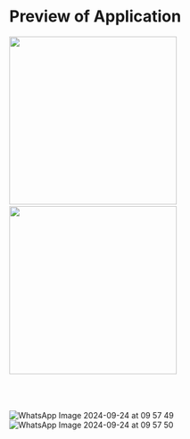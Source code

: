 
# Preview of Application

<img src="https://github.com/user-attachments/assets/a73eec50-ac1f-438f-9431-19f29e1bcf00" width="300" style="margin-right: 20px;" />
&nbsp;&nbsp;&nbsp;&nbsp;&nbsp;&nbsp;&nbsp;&nbsp;&nbsp;&nbsp;&nbsp;&nbsp;&nbsp;&nbsp;&nbsp;&nbsp;&nbsp;&nbsp;&nbsp;&nbsp;&nbsp;&nbsp;&nbsp;&nbsp;&nbsp;&nbsp;&nbsp;&nbsp;&nbsp;&nbsp;&nbsp;&nbsp;&nbsp;&nbsp;
<img src="[https://github.com/user-attachments/assets/3d673026-309d-4236-b17e-ff53dd6b4cc9](https://github.com/user-attachments/assets/3958f843-773e-4bac-8cbe-91b671ee2e49)" width="300" />
<br></br><br></br>

![WhatsApp Image 2024-09-24 at 09 57 49]()
![WhatsApp Image 2024-09-24 at 09 57 50]()
